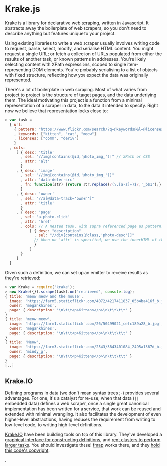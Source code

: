 Krake.js
========

Krake is a library for declarative web scraping, written in Javascript. It
abstracts away the boilerplate of web scrapers, so you don't need to describe
anything but features unique to your project.

Using existing libraries to write a web scraper usually involves writing code
to request, parse, select, modify, and serialise HTML content. You might
request a single URL; or fetch a collection of URLs populated from either the
results of another task, or known patterns in addresses. You're likely
selecting content with XPath expressions, scoped to single item-representing
DOM elements. You're probably serialising to a list of objects with fixed
structure, reflecting how you expect the data was originally represented.

There's a lot of boilerplate in web scraping. Most of what varies from project
to project is the structure of target pages, and the data underlying them. The
ideal motivating this project is a function from a minimal representation of
a scraper in data, to the data it intended to specify. Right now we believe
that representation looks close to:

```javascript
> var task = 
  { url: 
    { pattern: "https://www.flickr.com/search/?q=@keywords@&l=@licenses@"
    , keywords: ["kitten", "cat", "meow"]
    , licenses: ["comm", "deriv"]
    }
  , cols: 
     [ { desc: 'title'
       , sel: "//img[contains(@id,'photo_img_')]" // XPath or CSS
       , attr: 'alt' 
       }
     , { desc: 'image'
       , sel: "//img[contains(@id,'photo_img_')]"
       , attr: 'data-defer-src'
       , fn: function(str) {return str.replace(/(\.[a-z]+)$/,'_b$1');} 
       }
     , { desc: 'owner'
       , sel: "//a[@data-track='owner']"
       , attr: 'title' 
       }
     , { desc: 'page'
       , sel: 'a.photo-click'
       , attr: 'href'
       , cols: // A nested task, with supra referenced page as pattern.
           [ { desc: "description"
             , sel: "//div[contains(@class,'photo-desc')]"
             // When no 'attr' is specified, we use the innerHTML of the specified element
             }
           ]
       }
     ] 
  }
```

Given such a definition, we can set up an emitter to receive results as they're
retrieved:

```javascript
> var Krake = require('krake');
> new Krake({}).scrape(task).on('retrieved', console.log);
{ title: 'meow meow and the mouse',
  image: 'https://farm5.staticflickr.com/4072/4217411837_05b4ba416f_b.jpg',
  owner: 'megankhines',
  page: { description: '\n\t\t<p>Kittens</p>\n\t\t\t\t' } 
}
{ title: 'meow meow',
  image: 'https://farm1.staticflickr.com/26/50499021_cefc189a28_b.jpg',
  owner: 'megankhines',
  page: { description: '\n\t\t<p>Kittens</p>\n\t\t\t\t' } 
}
{ title: 'Meow',
  image: 'https://farm3.staticflickr.com/2543/3843401084_2495a1367d_b.jpg',
  owner: 'mindy_g',
  page: { description: '\n\t\t<p>Kittens</p>\n\t\t\t\t' } 
}
[..]
```

Krake.IO
--------

Defining programs in data (we don't mean syntax trees ;-) provides several
advantages. For one, it's a catalyst for re-use; when that data (`||` embedded
data) defines a web scraper, once a single great canonical implementation has
been written for a service, that work can be reused and extended with minimal
wrangling. It also facilitates the development of even higher-level
abstractions, having reduces the requirement from writing to low-level code, to
writing high-level definitions.

[Krake.IO](https://krake.io) have been building tools on top of this library.
They've developed a [graphical interface for constructing
definitions](https://chrome.google.com/webstore/detail/krakeio/ofncgcgajhgnbkbmkdhbgkoopfbemhfj),
and [rent clusters to perform larger tasks](https://krake.io). You should
investigate these! [fmap](https://github.com/fmap) works there, and they [hold
this code's copyright](https://github.com/fmap/krake/blob/master/LICENSE).

<!-- vim:set ft=markdown: -->.

